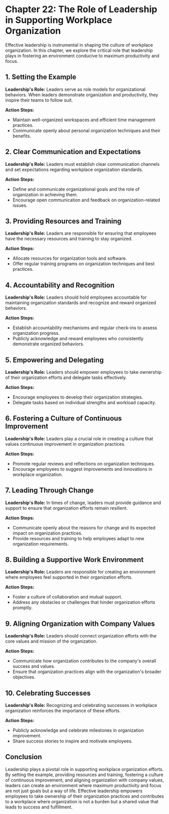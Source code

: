 Chapter 22: The Role of Leadership in Supporting Workplace Organization
=======================================================================

Effective leadership is instrumental in shaping the culture of workplace organization. In this chapter, we explore the critical role that leadership plays in fostering an environment conducive to maximum productivity and focus.

**1. Setting the Example**
--------------------------

**Leadership's Role:** Leaders serve as role models for organizational behaviors. When leaders demonstrate organization and productivity, they inspire their teams to follow suit.

**Action Steps:**

* Maintain well-organized workspaces and efficient time management practices.
* Communicate openly about personal organization techniques and their benefits.

**2. Clear Communication and Expectations**
-------------------------------------------

**Leadership's Role:** Leaders must establish clear communication channels and set expectations regarding workplace organization standards.

**Action Steps:**

* Define and communicate organizational goals and the role of organization in achieving them.
* Encourage open communication and feedback on organization-related issues.

**3. Providing Resources and Training**
---------------------------------------

**Leadership's Role:** Leaders are responsible for ensuring that employees have the necessary resources and training to stay organized.

**Action Steps:**

* Allocate resources for organization tools and software.
* Offer regular training programs on organization techniques and best practices.

**4. Accountability and Recognition**
-------------------------------------

**Leadership's Role:** Leaders should hold employees accountable for maintaining organization standards and recognize and reward organized behaviors.

**Action Steps:**

* Establish accountability mechanisms and regular check-ins to assess organization progress.
* Publicly acknowledge and reward employees who consistently demonstrate organized behaviors.

**5. Empowering and Delegating**
--------------------------------

**Leadership's Role:** Leaders should empower employees to take ownership of their organization efforts and delegate tasks effectively.

**Action Steps:**

* Encourage employees to develop their organization strategies.
* Delegate tasks based on individual strengths and workload capacity.

**6. Fostering a Culture of Continuous Improvement**
----------------------------------------------------

**Leadership's Role:** Leaders play a crucial role in creating a culture that values continuous improvement in organization practices.

**Action Steps:**

* Promote regular reviews and reflections on organization techniques.
* Encourage employees to suggest improvements and innovations in workplace organization.

**7. Leading Through Change**
-----------------------------

**Leadership's Role:** In times of change, leaders must provide guidance and support to ensure that organization efforts remain resilient.

**Action Steps:**

* Communicate openly about the reasons for change and its expected impact on organization practices.
* Provide resources and training to help employees adapt to new organization requirements.

**8. Building a Supportive Work Environment**
---------------------------------------------

**Leadership's Role:** Leaders are responsible for creating an environment where employees feel supported in their organization efforts.

**Action Steps:**

* Foster a culture of collaboration and mutual support.
* Address any obstacles or challenges that hinder organization efforts promptly.

**9. Aligning Organization with Company Values**
------------------------------------------------

**Leadership's Role:** Leaders should connect organization efforts with the core values and mission of the organization.

**Action Steps:**

* Communicate how organization contributes to the company's overall success and values.
* Ensure that organization practices align with the organization's broader objectives.

**10. Celebrating Successes**
-----------------------------

**Leadership's Role:** Recognizing and celebrating successes in workplace organization reinforces the importance of these efforts.

**Action Steps:**

* Publicly acknowledge and celebrate milestones in organization improvement.
* Share success stories to inspire and motivate employees.

**Conclusion**
--------------

Leadership plays a pivotal role in supporting workplace organization efforts. By setting the example, providing resources and training, fostering a culture of continuous improvement, and aligning organization with company values, leaders can create an environment where maximum productivity and focus are not just goals but a way of life. Effective leadership empowers employees to take ownership of their organization practices and contributes to a workplace where organization is not a burden but a shared value that leads to success and fulfillment.
